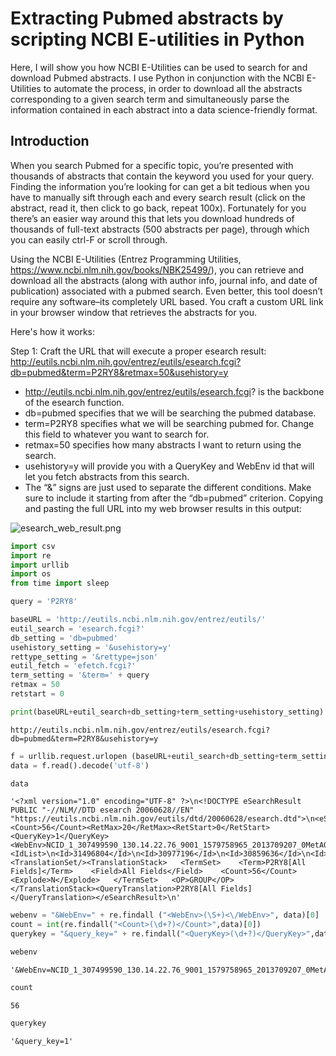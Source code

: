 
# Extracting Pubmed abstracts by scripting NCBI E-utilities in Python

Here, I will show you how NCBI E-Utilities can be used to search for and download Pubmed abstracts. I use Python in conjunction with the NCBI E-Utilities to automate the process, in order to download all the abstracts corresponding to a given search term and simultaneously parse the information contained in each abstract into a data science-friendly format.

## Introduction

When you search Pubmed for a specific topic, you’re presented with thousands of abstracts that contain the keyword you used for your query. Finding the information you’re looking for can get a bit tedious when you have to manually sift through each and every search result (click on the abstract, read it, then click to go back, repeat 100x). Fortunately for you there’s an easier way around this that lets you download hundreds of thousands of full-text abstracts (500 abstracts per page), through which you can easily ctrl-F or scroll through.

Using the NCBI E-Utilities (Entrez Programming Utilities, https://www.ncbi.nlm.nih.gov/books/NBK25499/), you can retrieve and download all the abstracts (along with author info, journal info, and date of publication) associated with a pubmed search. Even better, this tool doesn’t require any software–its completely URL based. You craft a custom URL link in your browser window that retrieves the abstracts for you.

Here's how it works:

Step 1: Craft the URL that will execute a proper esearch result: http://eutils.ncbi.nlm.nih.gov/entrez/eutils/esearch.fcgi?db=pubmed&term=P2RY8&retmax=50&usehistory=y

* http://eutils.ncbi.nlm.nih.gov/entrez/eutils/esearch.fcgi? is the backbone of the esearch function.
* db=pubmed specifies that we will be searching the pubmed database. 
* term=P2RY8 specifies what we will be searching pubmed for. Change this field to whatever you want to search for.
* retmax=50 specifies how many abstracts I want to return using the search.
* usehistory=y will provide you with a QueryKey and WebEnv id that will let you fetch abstracts from this search.
* The “&” signs are just used to separate the different conditions. Make sure to include it starting from after the “db=pubmed” criterion.
Copying and pasting the full URL into my web browser results in this output:

![esearch_web_result.png](attachment:esearch_web_result.png)


```python
import csv
import re
import urllib
import os
from time import sleep
```


```python
query = 'P2RY8'
```


```python
baseURL = 'http://eutils.ncbi.nlm.nih.gov/entrez/eutils/'
eutil_search = 'esearch.fcgi?'
db_setting = 'db=pubmed'
usehistory_setting = '&usehistory=y'
rettype_setting = '&rettype=json'
eutil_fetch = 'efetch.fcgi?'
term_setting = '&term=' + query
retmax = 50
retstart = 0
```


```python
print(baseURL+eutil_search+db_setting+term_setting+usehistory_setting)
```

    http://eutils.ncbi.nlm.nih.gov/entrez/eutils/esearch.fcgi?db=pubmed&term=P2RY8&usehistory=y



```python
f = urllib.request.urlopen (baseURL+eutil_search+db_setting+term_setting+usehistory_setting+rettype)
data = f.read().decode('utf-8')
```


```python
data
```




    '<?xml version="1.0" encoding="UTF-8" ?>\n<!DOCTYPE eSearchResult PUBLIC "-//NLM//DTD esearch 20060628//EN" "https://eutils.ncbi.nlm.nih.gov/eutils/dtd/20060628/esearch.dtd">\n<eSearchResult><Count>56</Count><RetMax>20</RetMax><RetStart>0</RetStart><QueryKey>1</QueryKey><WebEnv>NCID_1_307499590_130.14.22.76_9001_1579758965_2013709207_0MetA0_S_MegaStore</WebEnv><IdList>\n<Id>31496804</Id>\n<Id>30977196</Id>\n<Id>30859636</Id>\n<Id>30842656</Id>\n<Id>30487598</Id>\n<Id>29982439</Id>\n<Id>29786757</Id>\n<Id>29507076</Id>\n<Id>29407587</Id>\n<Id>29228539</Id>\n<Id>29194562</Id>\n<Id>29140408</Id>\n<Id>28866095</Id>\n<Id>28597942</Id>\n<Id>28408464</Id>\n<Id>28395118</Id>\n<Id>28371317</Id>\n<Id>28033648</Id>\n<Id>27959929</Id>\n<Id>27899802</Id>\n</IdList><TranslationSet/><TranslationStack>   <TermSet>    <Term>P2RY8[All Fields]</Term>    <Field>All Fields</Field>    <Count>56</Count>    <Explode>N</Explode>   </TermSet>   <OP>GROUP</OP>  </TranslationStack><QueryTranslation>P2RY8[All Fields]</QueryTranslation></eSearchResult>\n'




```python
webenv = "&WebEnv=" + re.findall ("<WebEnv>(\S+)<\/WebEnv>", data)[0]
count = int(re.findall("<Count>(\d+?)</Count>",data)[0])
querykey = "&query_key=" + re.findall("<QueryKey>(\d+?)</QueryKey>",data)[0]
```


```python
webenv
```




    '&WebEnv=NCID_1_307499590_130.14.22.76_9001_1579758965_2013709207_0MetA0_S_MegaStore'




```python
count
```




    56




```python
querykey
```




    '&query_key=1'


